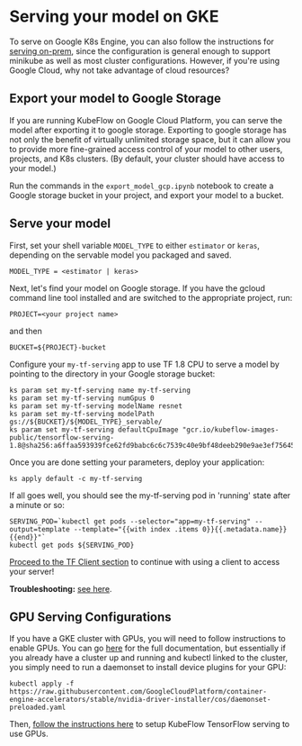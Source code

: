 # Serving your model on GKE

To serve on Google K8s Engine, you can also follow the instructions for 
[serving on-prem](SERVING_ON_PREM.md), since the configuration is general enough
to support minikube as well as most cluster configurations. However, if you're
using Google Cloud, why not take advantage of cloud resources?

## Export your model to Google Storage

If you are running KubeFlow on Google Cloud Platform, you can serve the model
after exporting it to google storage. Exporting to google storage has not only
the benefit of virtually unlimited storage space, but it can allow you
to provide more fine-grained access control of your model to other users,
projects, and K8s clusters. (By default, your cluster should have access to your
model.)

Run the commands in the
`export_model_gcp.ipynb` notebook to create a Google storage bucket in your
project, and export your model to a bucket.

## Serve your model

First,
set your shell variable `MODEL_TYPE` to either `estimator` or `keras`, depending
on the servable model you packaged and saved.

```
MODEL_TYPE = <estimator | keras>
```

Next, let's find your model on Google storage. If you have the gcloud command
line tool installed and are switched to the appropriate project, run:

```
PROJECT=<your project name>
```

and then

```
BUCKET=${PROJECT}-bucket
```

Configure your `my-tf-serving` app to use TF 1.8 CPU to serve a model by
pointing to the directory in your Google storage bucket:


```
ks param set my-tf-serving name my-tf-serving
ks param set my-tf-serving numGpus 0
ks param set my-tf-serving modelName resnet
ks param set my-tf-serving modelPath gs://${BUCKET}/${MODEL_TYPE}_servable/
ks param set my-tf-serving defaultCpuImage "gcr.io/kubeflow-images-public/tensorflow-serving-1.8@sha256:a6ffaa593939fce62fd9babc6c6c7539c40e9bf48deeb290e9ae3ef756453336"
```

Once you are done setting your parameters, deploy your application:

```
ks apply default -c my-tf-serving
```

If all goes well, you should see the my-tf-serving pod in 'running' state after
a minute or so:

```
SERVING_POD=`kubectl get pods --selector="app=my-tf-serving" --output=template --template="{{with index .items 0}}{{.metadata.name}}{{end}}"`
kubectl get pods ${SERVING_POD}
```

[Proceed to the TF Client section](README.md#tf-client)
 to continue with using a client to access your server!

**Troubleshooting:** [see here](TROUBLESHOOTING.md#tensorflow-serving).

## GPU Serving Configurations

If you have a GKE cluster with GPUs, you will need to follow instructions to
enable GPUs. You can go [here](https://cloud.google.com/kubernetes-engine/docs/how-to/gpus)
for the full documentation, but essentially if you already have a cluster up
and running and kubectl linked to the cluster, you simply need to run a
daemonset to install device plugins for your GPU:

```
kubectl apply -f https://raw.githubusercontent.com/GoogleCloudPlatform/container-engine-accelerators/stable/nvidia-driver-installer/cos/daemonset-preloaded.yaml
```

Then, [follow the instructions here](SERVING_ON_PREM.md#gpu-serving-configurations)
to setup KubeFlow TensorFlow serving to use GPUs.